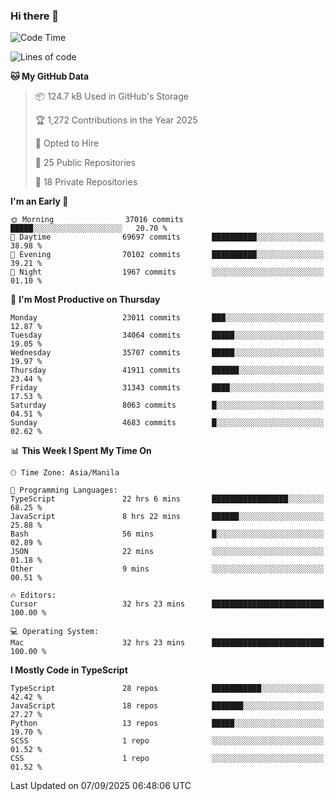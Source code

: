 ### Hi there 👋

<!--START_SECTION:waka-->
![Code Time](http://img.shields.io/badge/Code%20Time-2%2C102%20hrs%203%20mins-blue)

![Lines of code](https://img.shields.io/badge/From%20Hello%20World%20I%27ve%20Written-68.3%20million%20lines%20of%20code-blue)

**🐱 My GitHub Data** 

> 📦 124.7 kB Used in GitHub's Storage 
 > 
> 🏆 1,272 Contributions in the Year 2025
 > 
> 💼 Opted to Hire
 > 
> 📜 25 Public Repositories 
 > 
> 🔑 18 Private Repositories 
 > 
**I'm an Early 🐤** 

```text
🌞 Morning                37016 commits       █████░░░░░░░░░░░░░░░░░░░░   20.70 % 
🌆 Daytime                69697 commits       ██████████░░░░░░░░░░░░░░░   38.98 % 
🌃 Evening                70102 commits       ██████████░░░░░░░░░░░░░░░   39.21 % 
🌙 Night                  1967 commits        ░░░░░░░░░░░░░░░░░░░░░░░░░   01.10 % 
```
📅 **I'm Most Productive on Thursday** 

```text
Monday                   23011 commits       ███░░░░░░░░░░░░░░░░░░░░░░   12.87 % 
Tuesday                  34064 commits       █████░░░░░░░░░░░░░░░░░░░░   19.05 % 
Wednesday                35707 commits       █████░░░░░░░░░░░░░░░░░░░░   19.97 % 
Thursday                 41911 commits       ██████░░░░░░░░░░░░░░░░░░░   23.44 % 
Friday                   31343 commits       ████░░░░░░░░░░░░░░░░░░░░░   17.53 % 
Saturday                 8063 commits        █░░░░░░░░░░░░░░░░░░░░░░░░   04.51 % 
Sunday                   4683 commits        █░░░░░░░░░░░░░░░░░░░░░░░░   02.62 % 
```


📊 **This Week I Spent My Time On** 

```text
🕑︎ Time Zone: Asia/Manila

💬 Programming Languages: 
TypeScript               22 hrs 6 mins       █████████████████░░░░░░░░   68.25 % 
JavaScript               8 hrs 22 mins       ██████░░░░░░░░░░░░░░░░░░░   25.88 % 
Bash                     56 mins             █░░░░░░░░░░░░░░░░░░░░░░░░   02.89 % 
JSON                     22 mins             ░░░░░░░░░░░░░░░░░░░░░░░░░   01.18 % 
Other                    9 mins              ░░░░░░░░░░░░░░░░░░░░░░░░░   00.51 % 

🔥 Editors: 
Cursor                   32 hrs 23 mins      █████████████████████████   100.00 % 

💻 Operating System: 
Mac                      32 hrs 23 mins      █████████████████████████   100.00 % 
```

**I Mostly Code in TypeScript** 

```text
TypeScript               28 repos            ███████████░░░░░░░░░░░░░░   42.42 % 
JavaScript               18 repos            ███████░░░░░░░░░░░░░░░░░░   27.27 % 
Python                   13 repos            █████░░░░░░░░░░░░░░░░░░░░   19.70 % 
SCSS                     1 repo              ░░░░░░░░░░░░░░░░░░░░░░░░░   01.52 % 
CSS                      1 repo              ░░░░░░░░░░░░░░░░░░░░░░░░░   01.52 % 
```




 Last Updated on 07/09/2025 06:48:06 UTC
<!--END_SECTION:waka-->
